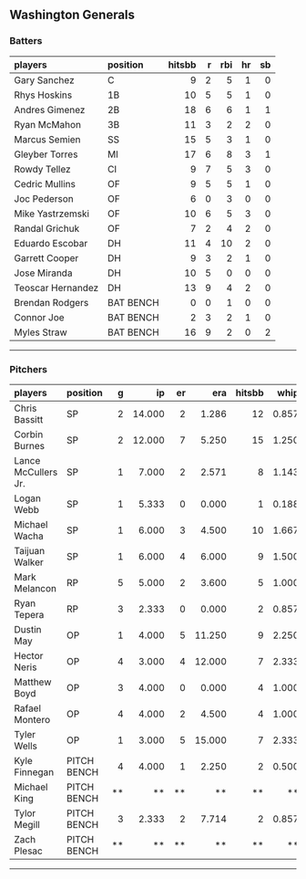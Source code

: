 ## Washington Generals

### Batters

 
|players           |position  | hitsbb|  r| rbi| hr| sb| 
|:-----------------|:---------|------:|--:|---:|--:|--:| 
|Gary Sanchez      |C         |      9|  2|   5|  1|  0| 
|Rhys Hoskins      |1B        |     10|  5|   5|  1|  0| 
|Andres Gimenez    |2B        |     18|  6|   6|  1|  1| 
|Ryan McMahon      |3B        |     11|  3|   2|  2|  0| 
|Marcus Semien     |SS        |     15|  5|   3|  1|  0| 
|Gleyber Torres    |MI        |     17|  6|   8|  3|  1| 
|Rowdy Tellez      |CI        |      9|  7|   5|  3|  0| 
|Cedric Mullins    |OF        |      9|  5|   5|  1|  0| 
|Joc Pederson      |OF        |      6|  0|   3|  0|  0| 
|Mike Yastrzemski  |OF        |     10|  6|   5|  3|  0| 
|Randal Grichuk    |OF        |      7|  2|   4|  2|  0| 
|Eduardo Escobar   |DH        |     11|  4|  10|  2|  0| 
|Garrett Cooper    |DH        |      9|  3|   2|  1|  0| 
|Jose Miranda      |DH        |     10|  5|   0|  0|  0| 
|Teoscar Hernandez |DH        |     13|  9|   4|  2|  0| 
|Brendan Rodgers   |BAT BENCH |      0|  0|   1|  0|  0| 
|Connor Joe        |BAT BENCH |      2|  3|   2|  1|  0| 
|Myles Straw       |BAT BENCH |     16|  9|   2|  0|  2| 


* * *

### Pitchers

 
|players             |position    |  g|     ip| er|    era| hitsbb|  whip| so|  w| sv| 
|:-------------------|:-----------|--:|------:|--:|------:|------:|-----:|--:|--:|--:| 
|Chris Bassitt       |SP          |  2| 14.000|  2|  1.286|     12| 0.857| 10|  2|  0| 
|Corbin Burnes       |SP          |  2| 12.000|  7|  5.250|     15| 1.250| 12|  1|  0| 
|Lance McCullers Jr. |SP          |  1|  7.000|  2|  2.571|      8| 1.143|  8|  1|  0| 
|Logan Webb          |SP          |  1|  5.333|  0|  0.000|      1| 0.188|  5|  1|  0| 
|Michael Wacha       |SP          |  1|  6.000|  3|  4.500|     10| 1.667|  5|  0|  0| 
|Taijuan Walker      |SP          |  1|  6.000|  4|  6.000|      9| 1.500|  3|  0|  0| 
|Mark Melancon       |RP          |  5|  5.000|  2|  3.600|      5| 1.000|  0|  0|  0| 
|Ryan Tepera         |RP          |  3|  2.333|  0|  0.000|      2| 0.857|  5|  0|  1| 
|Dustin May          |OP          |  1|  4.000|  5| 11.250|      9| 2.250|  4|  0|  0| 
|Hector Neris        |OP          |  4|  3.000|  4| 12.000|      7| 2.333|  5|  1|  0| 
|Matthew Boyd        |OP          |  3|  4.000|  0|  0.000|      4| 1.000|  3|  1|  0| 
|Rafael Montero      |OP          |  4|  4.000|  2|  4.500|      4| 1.000|  5|  1|  0| 
|Tyler Wells         |OP          |  1|  3.000|  5| 15.000|      7| 2.333|  3|  0|  0| 
|Kyle Finnegan       |PITCH BENCH |  4|  4.000|  1|  2.250|      2| 0.500|  9|  0|  2| 
|Michael King        |PITCH BENCH | **|     **| **|     **|     **|    **| **| **| **| 
|Tylor Megill        |PITCH BENCH |  3|  2.333|  2|  7.714|      2| 0.857|  1|  0|  0| 
|Zach Plesac         |PITCH BENCH | **|     **| **|     **|     **|    **| **| **| **| 


* * *


